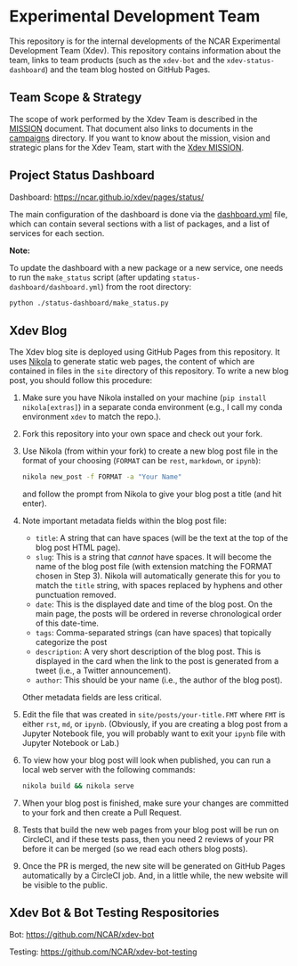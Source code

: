 # Experimental Development Team

This repository is for the internal developments of the NCAR Experimental Development Team (Xdev).
This repository contains information about the team, links to team products (such as the `xdev-bot`
and the `xdev-status-dashboard`) and the team blog hosted on GitHub Pages.

## Team Scope & Strategy

The scope of work performed by the Xdev Team is described in the [MISSION](MISSION.md) document.
That document also links to documents in the [campaigns](campaigns) directory.  If you want to
know about the mission, vision and strategic plans for the Xdev Team, start with the
[Xdev MISSION](MISSION.md).

## Project Status Dashboard

Dashboard: https://ncar.github.io/xdev/pages/status/

The main configuration of the dashboard is done via the [dashboard.yml](status-dashboard/dashboard.yml) file, which can contain several sections with a list of packages, and a list of services for each section.

**Note:**

To update the dashboard with a new package or a new service, one needs to run the `make_status` script (after updating `status-dashboard/dashboard.yml`) from the root directory:

```bash
python ./status-dashboard/make_status.py
```

## Xdev Blog

The Xdev blog site is deployed using GitHub Pages from this repository. It uses [Nikola](https://getnikola.com)
to generate static web pages, the content of which are contained in files in the `site` directory of this
repository. To write a new blog post, you should follow this procedure:

1. Make sure you have Nikola installed on your machine (`pip install nikola[extras]`) in a
   separate conda environment (e.g., I call my conda environment `xdev` to match the repo.).
2. Fork this repository into your own space and check out your fork.
3. Use Nikola (from within your fork) to create a new blog post file in the format of your
   choosing (`FORMAT` can be `rest`, `markdown`, or `ipynb`):

   ```bash
   nikola new_post -f FORMAT -a "Your Name"
   ```

   and follow the prompt from Nikola to give your blog post a title (and hit enter).

4. Note important metadata fields within the blog post file:

   - `title`: A string that can have spaces (will be the text at the top of the blog
     post HTML page).
   - `slug`: This is a string that _cannot_ have spaces. It will become the name of the
     blog post file (with extension matching the FORMAT chosen in Step 3). Nikola will
     automatically generate this for you to match the `title` string, with spaces replaced
     by hyphens and other punctuation removed.
   - `date`: This is the displayed date and time of the blog post. On the main page, the
     posts will be ordered in reverse chronological order of this date-time.
   - `tags`: Comma-separated strings (can have spaces) that topically categorize the post
   - `description`: A very short description of the blog post. This is displayed in the
     card when the link to the post is generated from a tweet (i.e., a Twitter announcement).
   - `author`: This should be your name (i.e., the author of the blog post).

   Other metadata fields are less critical.

5. Edit the file that was created in `site/posts/your-title.FMT` where `FMT` is either `rst`,
   `md`, or `ipynb`. (Obviously, if you are creating a blog post from a Jupyter Notebook
   file, you will probably want to exit your `ipynb` file with Jupyter Notebook or Lab.)
6. To view how your blog post will look when published, you can run a local web server with
   the following commands:

   ```bash
   nikola build && nikola serve
   ```

7. When your blog post is finished, make sure your changes are committed to your fork and
   then create a Pull Request.
8. Tests that build the new web pages from your blog post will be run on CircleCI, and if
   these tests pass, then you need 2 reviews of your PR before it can be merged (so we read
   each others blog posts).
9. Once the PR is merged, the new site will be generated on GitHub Pages automatically by a
   CircleCI job. And, in a little while, the new website will be visible to the public.

## Xdev Bot & Bot Testing Respositories

Bot: https://github.com/NCAR/xdev-bot

Testing: https://github.com/NCAR/xdev-bot-testing
